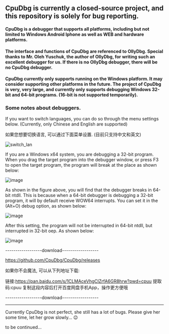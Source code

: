 ## CpuDbg is currently a closed-source project, and this repository is solely for bug reporting.

#### CpuDbg is a debugger that supports all platforms, including but not limited to Windows Android Iphone as well as WEB and hardware platforms.
#### The interface and functions of CpuDbg are referenced to OllyDbg. Special thanks to Mr. Oleh Yuschuk, the author of OllyDbg, for writing such an excellent debugger for us. If there is no OllyDbg debugger, there will be no CpuDbg debugger.

#### CpuDbg currently only supports running on the Windows platform. It may consider supporting other platforms in the future. The project of CpuDbg is very, very large, and currently only supports debugging Windows 32-bit and 64-bit programs. (16-bit is not supported temporarily).

### Some notes about debuggers.

If you want to switch languages, you can do so through the menu settings below. (Currently, only Chinese and English are supported)

如果您想要切换语言, 可以通过下面菜单设置. (目前只支持中文和英文)

![switch_lan](https://github.com/CpuDbg/CpuDbg/assets/134661959/4bb6bad3-6f2e-40e8-a807-4a679a351600)


If you are a Windows x64 system, you are debugging a 32-bit program. When you drag the target program into the debugger window, or press F3 to open the target program, the program will break at the place as shown below:

![image](https://github.com/CpuDbg/CpuDbg/assets/134661959/a6413601-a444-4743-84e8-7814ae63b104)

As shown in the figure above, you will find that the debugger breaks in 64-bit ntdll. This is because when a 64-bit debugger is debugging a 32-bit program, it will by default receive WOW64 interrupts. You can set it in the (Alt+O) debug option, as shown below:

![image](https://github.com/CpuDbg/CpuDbg/assets/134661959/60a4c19b-61e3-4ba5-8f85-ccf1bd9fb255)


After this setting, the program will not be interrupted in 64-bit ntdll, but interrupted in 32-bit oep. As shown below:

![image](https://github.com/CpuDbg/CpuDbg/assets/134661959/cdc4d578-c84d-40be-b221-be21efbcf305)



------------------download------------------

https://github.com/CpuDbg/CpuDbg/releases

如果你不会魔法, 可以从下列地址下载:

链接:https://pan.baidu.com/s/1CLMAceVhgClZrfA6GR8hrw?pwd=cpuu 提取码:cpuu 复制这段内容后打开百度网盘手机App，操作更方便哦

------------------download------------------


------------------------------------------------------------------------------------------------------------------
Currently CpuDbg is not perfect, she still has a lot of bugs. Please give her some time, let her grow slowly... 😉

to be continued...

